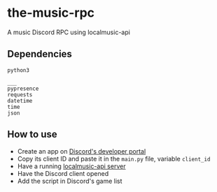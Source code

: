 # the-music-rpc
A music Discord RPC using localmusic-api

## Dependencies
```
python3

___
pypresence
requests
datetime
time
json
```

## How to use
- Create an app on [Discord's developer portal](https://discord.com/developers/applications)
- Copy its client ID and paste it in the `main.py` file, variable `client_id`
- Have a running [localmusic-api server](https://github.com/busybox11/localmusic-api)
- Have the Discord client opened
- Add the script in Discord's game list 
